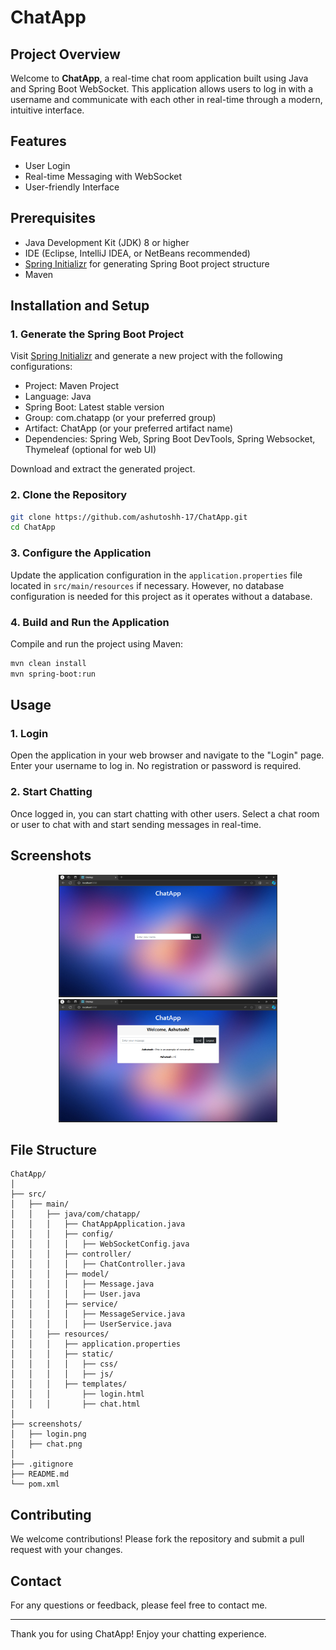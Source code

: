 # ChatApp

## Project Overview

Welcome to **ChatApp**, a real-time chat room application built using Java and Spring Boot WebSocket. This application allows users to log in with a username and communicate with each other in real-time through a modern, intuitive interface.

## Features

- User Login
- Real-time Messaging with WebSocket
- User-friendly Interface

## Prerequisites

- Java Development Kit (JDK) 8 or higher
- IDE (Eclipse, IntelliJ IDEA, or NetBeans recommended)
- [Spring Initializr](https://start.spring.io/) for generating Spring Boot project structure
- Maven

## Installation and Setup

### 1. Generate the Spring Boot Project

Visit [Spring Initializr](https://start.spring.io/) and generate a new project with the following configurations:
- Project: Maven Project
- Language: Java
- Spring Boot: Latest stable version
- Group: com.chatapp (or your preferred group)
- Artifact: ChatApp (or your preferred artifact name)
- Dependencies: Spring Web, Spring Boot DevTools, Spring Websocket, Thymeleaf (optional for web UI)

Download and extract the generated project.

### 2. Clone the Repository

```sh
git clone https://github.com/ashutoshh-17/ChatApp.git
cd ChatApp
```

### 3. Configure the Application

Update the application configuration in the `application.properties` file located in `src/main/resources` if necessary. However, no database configuration is needed for this project as it operates without a database.

### 4. Build and Run the Application

Compile and run the project using Maven:

```sh
mvn clean install
mvn spring-boot:run
```

## Usage

### 1. Login

Open the application in your web browser and navigate to the "Login" page. Enter your username to log in. No registration or password is required.

### 2. Start Chatting

Once logged in, you can start chatting with other users. Select a chat room or user to chat with and start sending messages in real-time.

## Screenshots

<p align="center">
  <img src="screenshots/homepage.png" alt="Home Page" width="350">
  <img src="screenshots/chat.png" alt="Chat Page" width="350">
</p>

## File Structure

```
ChatApp/
│
├── src/
│   ├── main/
│   │   ├── java/com/chatapp/
│   │   │   ├── ChatAppApplication.java
│   │   │   ├── config/
│   │   │   │   ├── WebSocketConfig.java
│   │   │   ├── controller/
│   │   │   │   ├── ChatController.java
│   │   │   ├── model/
│   │   │   │   ├── Message.java
│   │   │   │   ├── User.java
│   │   │   ├── service/
│   │   │   │   ├── MessageService.java
│   │   │   │   ├── UserService.java
│   │   ├── resources/
│   │   │   ├── application.properties
│   │   │   ├── static/
│   │   │   │   ├── css/
│   │   │   │   ├── js/
│   │   │   ├── templates/
│   │   │       ├── login.html
│   │   │       ├── chat.html
│
├── screenshots/
│   ├── login.png
│   ├── chat.png
│
├── .gitignore
├── README.md
└── pom.xml
```

## Contributing

We welcome contributions! Please fork the repository and submit a pull request with your changes.


## Contact

For any questions or feedback, please feel free to contact me.

---

Thank you for using ChatApp! Enjoy your chatting experience.
